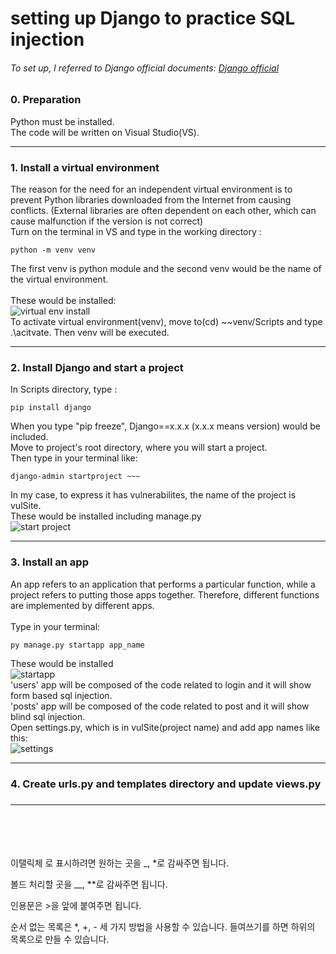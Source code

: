 # setting up Django to practice SQL injection
###### To set up, I referred to Django official documents: [Django official](https://www.djangoproject.com/)

### 0. Preparation
Python must be installed.  
The code will be written on Visual Studio(VS).

-----------

### 1. Install a virtual environment
The reason for the need for an independent virtual environment is to prevent Python libraries downloaded from the Internet from causing conflicts. (External libraries are often dependent on each other, which can cause malfunction if the version is not correct)  
Turn on the terminal in VS and type in the working directory :

    python -m venv venv

The first venv is python module and the second venv would be the name of the virtual environment.  
</br>
These would be installed:  
![virtual env install](https://user-images.githubusercontent.com/63287638/120278132-dc10e880-c2ef-11eb-9467-dbf6cd484398.PNG)
</br>
To activate virtual environment(venv), move to(cd) ~~venv/Scripts and type .\acitvate. Then venv will be executed.

-----------

### 2. Install Django and start a project
In Scripts directory, type : 

    pip install django

When you type "pip freeze", Django==x.x.x (x.x.x means version) would be included.
</br>
Move to project's root directory, where you will start a project.
</br>
Then type in your terminal like:

    django-admin startproject ~~~

In my case, to express it has vulnerabilites, the name of the project is vulSite.
</br>
These would be installed including manage.py  
![start project](https://user-images.githubusercontent.com/63287638/120280136-4591f680-c2f2-11eb-8639-dcaacb513b76.PNG)
</br>

-----------

### 3. Install an app
An app refers to an application that performs a particular function, while a project refers to putting those apps together. Therefore, different functions are implemented by different apps.
</br>
</br>
Type in your terminal:

    py manage.py startapp app_name

These would be installed  
![startapp](https://user-images.githubusercontent.com/63287638/120281293-b8e83800-c2f3-11eb-9a57-1453c5a13ef3.PNG)
</br>
'users' app will be composed of the code related to login and it will show form based sql injection.  
'posts' app will be composed of the code related to post and it will show blind sql injection.
</br>
Open settings.py, which is in vulSite(project name) and add app names like this:  
![settings](https://user-images.githubusercontent.com/63287638/120285386-25fdcc80-c2f8-11eb-992a-fd5813d36f3f.PNG)
</br>

-----------

### 4. Create urls.py and templates directory and update views.py
#####


-----------



</br></br></br></br>
이탤릭체 로 표시하려면 원하는 곳을 _, *로 감싸주면 됩니다.

볼드 처리할 곳을 __, **로 감싸주면 됩니다.

인용문은 >을 앞에 붙여주면 됩니다.

순서 없는 목록은 *, +, - 세 가지 방법을 사용할 수 있습니다. 들여쓰기를 하면 하위의 목록으로 만들 수 있습니다.